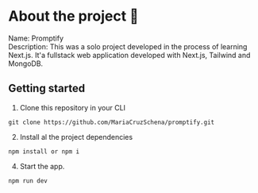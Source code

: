 # About the project :rocket:


Name: Promptify <br />
Description: This was a solo project developed in the process of learning Next.js. It'a fullstack web application developed with Next.js, Tailwind and MongoDB. 


## Getting started

1. Clone this repository in your CLI

```
git clone https://github.com/MariaCruzSchena/promptify.git
```

2. Install al the project dependencies

```
npm install or npm i
```

4. Start the app.

```
npm run dev
```


